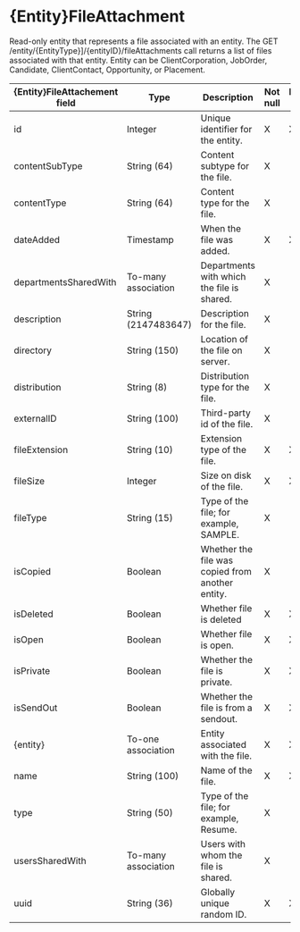 # {Entity}FileAttachment

Read-only entity that represents a file associated with an entity. The GET /entity/{EntityType}\]/{entityID}/fileAttachments call returns a list of files associated with that entity. Entity can be ClientCorporation, JobOrder, Candidate, ClientContact, Opportunity, or Placement.

| **{Entity}FileAttachement field** | **Type** | **Description** | **Not null** | **Read-only** |
| --- | --- | --- | --- | --- |
| id | Integer | Unique identifier for the entity. | X | X |
| contentSubType | String (64) | Content subtype for the file. | X | |
| contentType | String (64) | Content type for the file. | X | |
| dateAdded | Timestamp | When the file was added. | X | X |
| departmentsSharedWith | To-many association | Departments with which the file is shared. | X | |
| description | String (2147483647) | Description for the file. | X | |
| directory | String (150) | Location of the file on server. | X | |
| distribution | String (8) | Distribution type for the file. | X | |
| externalID | String (100) | Third-party id of the file. | X | |
| fileExtension | String (10) | Extension type of the file. | X | X |
| fileSize | Integer | Size on disk of the file. | X | X |
| fileType | String (15) | Type of the file; for example, SAMPLE. | X | |
| isCopied | Boolean | Whether the file was copied from another entity. | X | |
| isDeleted | Boolean | Whether file is deleted | X | X |
| isOpen | Boolean | Whether file is open. | X | X |
| isPrivate | Boolean | Whether the file is private. | X | X |
| isSendOut | Boolean | Whether the file is from a sendout. | X | X |
| {entity} | To-one association | Entity associated with the file. | X | X |
| name | String (100) | Name of the file. | X | X |
| type | String (50) | Type of the file; for example, Resume. | X | |
| usersSharedWith | To-many association | Users with whom the file is shared. | X | |
| uuid | String (36) | Globally unique random ID. | X | X |